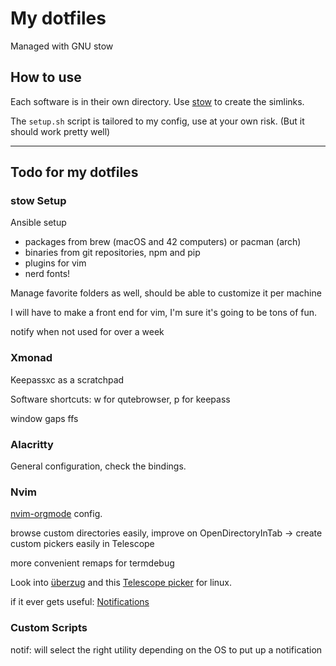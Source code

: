 # My dotfiles

Managed with GNU stow

## How to use

Each software is in their own directory.
Use [stow](https://www.gnu.org/software/stow/) to create the simlinks.

The `setup.sh` script is tailored to my config, use at your own risk.
(But it should work pretty well)

---

## Todo for my dotfiles

### stow Setup

Ansible setup
- packages from brew (macOS and 42 computers) or pacman (arch)
- binaries from git repositories, npm and pip
- plugins for vim
- nerd fonts!

Manage favorite folders as well, should be able to customize it per machine

I will have to make a front end for vim, I'm sure it's going to be tons of fun.

notify when not used for over a week

### Xmonad

Keepassxc as a scratchpad

Software shortcuts: w for qutebrowser, p for keepass

window gaps ffs

### Alacritty

General configuration, check the bindings.

### Nvim

[nvim-orgmode](https://github.com/nvim-orgmode/orgmode/blob/master/DOCS.md)
config.

browse custom directories easily, improve on OpenDirectoryInTab -> create custom
pickers easily in Telescope

more convenient remaps for termdebug

Look into [überzug](https://github.com/seebye/ueberzug) and this
[Telescope picker](https://github.com/nvim-telescope/telescope-media-files.nvim)
for linux.

if it ever gets useful: [Notifications](https://github.com/rcarriga/nvim-notify)

### Custom Scripts

notif: will select the right utility depending on the OS to put up a notification
